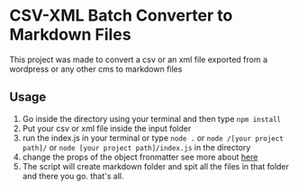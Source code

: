 # CSV-XML Batch Converter to Markdown Files 
This project was made to convert a csv or an xml file exported from a wordpress or any other cms to markdown files 

## Usage

1. Go inside the directory using your terminal and then type `npm install`
2. Put your csv or xml file inside the input folder
3. run the index.js in your terminal or type `node .` or `node /[your project path]/` or `node [your project path]/index.js` in the directory
4. change the props of the object fronmatter see more about [here](https://www.w3schools.com/js/js_objects.asp)
5. The script will create markdown folder and spit all the files in that folder and there you go. that's all.
